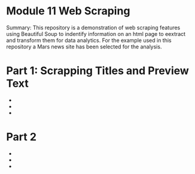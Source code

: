 # Module 11 Web Scraping
Summary: This repository is a demonstration of web scraping features using Beautiful Soup to indentify information on an html page to eextract and transform them for data analytics. For the example used in this repository a Mars news site has been selected for the analysis.
# Part 1: Scrapping Titles and Preview Text
-
-
-
# Part 2
-
-
-
